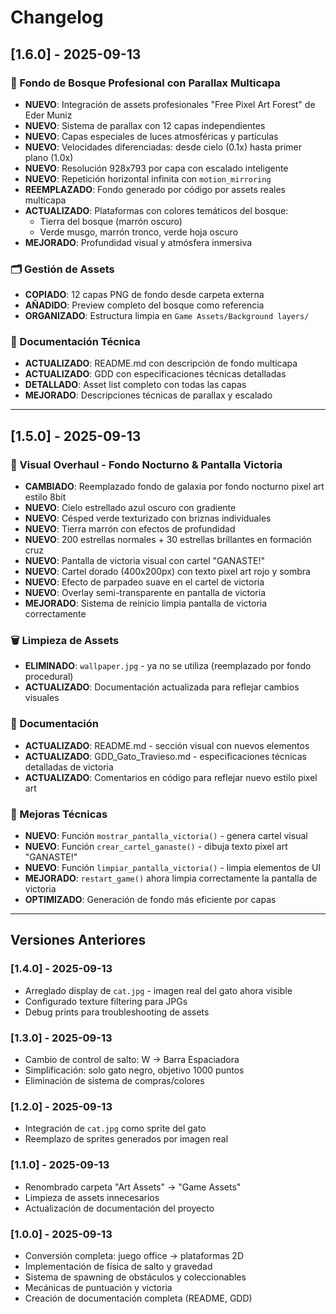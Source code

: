 # Changelog

## [1.6.0] - 2025-09-13

### 🌲 Fondo de Bosque Profesional con Parallax Multicapa
- **NUEVO**: Integración de assets profesionales "Free Pixel Art Forest" de Eder Muniz
- **NUEVO**: Sistema de parallax con 12 capas independientes 
- **NUEVO**: Capas especiales de luces atmosféricas y partículas
- **NUEVO**: Velocidades diferenciadas: desde cielo (0.1x) hasta primer plano (1.0x)
- **NUEVO**: Resolución 928x793 por capa con escalado inteligente
- **NUEVO**: Repetición horizontal infinita con `motion_mirroring`
- **REEMPLAZADO**: Fondo generado por código por assets reales multicapa
- **ACTUALIZADO**: Plataformas con colores temáticos del bosque:
  - Tierra del bosque (marrón oscuro)
  - Verde musgo, marrón tronco, verde hoja oscuro
- **MEJORADO**: Profundidad visual y atmósfera inmersiva

### 🗂️ Gestión de Assets
- **COPIADO**: 12 capas PNG de fondo desde carpeta externa
- **AÑADIDO**: Preview completo del bosque como referencia
- **ORGANIZADO**: Estructura limpia en `Game Assets/Background layers/`

### 📝 Documentación Técnica
- **ACTUALIZADO**: README.md con descripción de fondo multicapa
- **ACTUALIZADO**: GDD con especificaciones técnicas detalladas
- **DETALLADO**: Asset list completo con todas las capas
- **MEJORADO**: Descripciones técnicas de parallax y escalado

---

## [1.5.0] - 2025-09-13

### 🎨 Visual Overhaul - Fondo Nocturno & Pantalla Victoria
- **CAMBIADO**: Reemplazado fondo de galaxia por fondo nocturno pixel art estilo 8bit
- **NUEVO**: Cielo estrellado azul oscuro con gradiente
- **NUEVO**: Césped verde texturizado con briznas individuales
- **NUEVO**: Tierra marrón con efectos de profundidad
- **NUEVO**: 200 estrellas normales + 30 estrellas brillantes en formación cruz
- **NUEVO**: Pantalla de victoria visual con cartel "GANASTE!" 
- **NUEVO**: Cartel dorado (400x200px) con texto pixel art rojo y sombra
- **NUEVO**: Efecto de parpadeo suave en el cartel de victoria
- **NUEVO**: Overlay semi-transparente en pantalla de victoria
- **MEJORADO**: Sistema de reinicio limpia pantalla de victoria correctamente

### 🗑️ Limpieza de Assets
- **ELIMINADO**: `wallpaper.jpg` - ya no se utiliza (reemplazado por fondo procedural)
- **ACTUALIZADO**: Documentación actualizada para reflejar cambios visuales

### 📝 Documentación
- **ACTUALIZADO**: README.md - sección visual con nuevos elementos
- **ACTUALIZADO**: GDD_Gato_Travieso.md - especificaciones técnicas detalladas de victoria
- **ACTUALIZADO**: Comentarios en código para reflejar nuevo estilo pixel art

### 🔧 Mejoras Técnicas
- **NUEVO**: Función `mostrar_pantalla_victoria()` - genera cartel visual
- **NUEVO**: Función `crear_cartel_ganaste()` - dibuja texto pixel art "GANASTE!"
- **NUEVO**: Función `limpiar_pantalla_victoria()` - limpia elementos de UI
- **MEJORADO**: `restart_game()` ahora limpia correctamente la pantalla de victoria
- **OPTIMIZADO**: Generación de fondo más eficiente por capas

---

## Versiones Anteriores

### [1.4.0] - 2025-09-13
- Arreglado display de `cat.jpg` - imagen real del gato ahora visible
- Configurado texture filtering para JPGs
- Debug prints para troubleshooting de assets

### [1.3.0] - 2025-09-13  
- Cambio de control de salto: W → Barra Espaciadora
- Simplificación: solo gato negro, objetivo 1000 puntos
- Eliminación de sistema de compras/colores

### [1.2.0] - 2025-09-13
- Integración de `cat.jpg` como sprite del gato
- Reemplazo de sprites generados por imagen real

### [1.1.0] - 2025-09-13
- Renombrado carpeta "Art Assets" → "Game Assets" 
- Limpieza de assets innecesarios
- Actualización de documentación del proyecto

### [1.0.0] - 2025-09-13
- Conversión completa: juego office → plataformas 2D
- Implementación de física de salto y gravedad
- Sistema de spawning de obstáculos y coleccionables
- Mecánicas de puntuación y victoria
- Creación de documentación completa (README, GDD)
